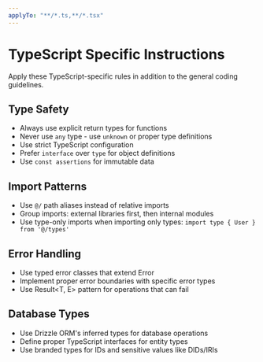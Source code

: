 ```yaml
---
applyTo: "**/*.ts,**/*.tsx"
---
```


# TypeScript Specific Instructions

Apply these TypeScript-specific rules in addition to the general coding guidelines.

## Type Safety
- Always use explicit return types for functions
- Never use `any` type - use `unknown` or proper type definitions
- Use strict TypeScript configuration
- Prefer `interface` over `type` for object definitions
- Use `const assertions` for immutable data

## Import Patterns
- Use `@/` path aliases instead of relative imports
- Group imports: external libraries first, then internal modules
- Use type-only imports when importing only types: `import type { User } from '@/types'`

## Error Handling
- Use typed error classes that extend Error
- Implement proper error boundaries with specific error types
- Use Result<T, E> pattern for operations that can fail

## Database Types
- Use Drizzle ORM's inferred types for database operations
- Define proper TypeScript interfaces for entity types
- Use branded types for IDs and sensitive values like DIDs/IRIs
